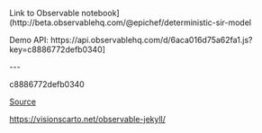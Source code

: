 
<p>Link to Observable notebook](http://beta.observablehq.com/@epichef/deterministic-sir-model<p>
<p>Demo API: https://api.observablehq.com/d/6aca016d75a62fa1.js?key=c8886772defb0340]</p>
---

c8886772defb0340



[Source](https://beta.observablehq.com/@fil/tissots-indicatrix)


https://visionscarto.net/observable-jekyll/

<div id="chart"></div>

<script>
  
  // NOTEBOOK CONFIGURATION
  import notebook from "https://api.observablehq.com/d/6aca016d75a62fa1.js?key=c8886772defb0340";

  // BOILERPLATE
  const target = document.querySelector("#chart");
  const renders = {
    "viewof p": "p",
    "display": "div.fullwidth",
  };
  
  
</script>

<style>
/* https://css-tricks.com/full-width-containers-limited-width-parents/ */
.fullwidth {
  width: 100vw;
  position: relative;
  left: 50%;
  right: 50%;
  margin-left: -50vw;
  margin-right: -50vw;
}
#chart { min-height: 40vw }
</style>

<p id="chart-p"></p>
<div class="fullwidth">
  <div id="display"></div>
</div>
